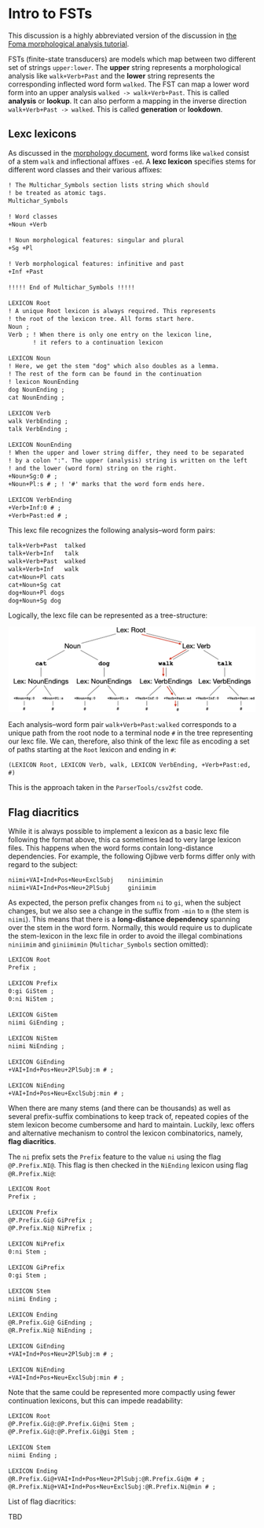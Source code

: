 # Intro to FSTs
This discussion is a highly abbreviated version of the discussion in [the Foma morphological analysis tutorial](https://fomafst.github.io/morphtut.html).

FSTs (finite-state transducers) are models which map between two different set of strings `upper:lower`. The **upper** string represents a morphological analysis like `walk+Verb+Past` and the **lower** string represents the corresponding inflected word form `walked`. The FST can map a lower word form into an upper analysis `walked -> walk+Verb+Past`. This is called **analysis** or **lookup**. It can also perform a mapping in the inverse direction `walk+Verb+Past -> walked`. This is called **generation** or **lookdown**.

## Lexc lexicons

As discussed in the [morphology document](morphology.md), word forms like `walked` consist of a stem `walk` and inflectional affixes `-ed`. A **lexc lexicon** specifies stems for different word classes and their various affixes:
```
! The Multichar_Symbols section lists string which should
! be treated as atomic tags.
Multichar_Symbols

! Word classes
+Noun +Verb

! Noun morphological features: singular and plural
+Sg +Pl

! Verb morphological features: infinitive and past
+Inf +Past

!!!!! End of Multichar_Symbols !!!!!

LEXICON Root
! A unique Root lexicon is always required. This represents
! the root of the lexicon tree. All forms start here.
Noun ;  
Verb ; ! When there is only one entry on the lexicon line,
       ! it refers to a continuation lexicon

LEXICON Noun
! Here, we get the stem "dog" which also doubles as a lemma.
! The rest of the form can be found in the continuation
! lexicon NounEnding
dog NounEnding ; 
cat NounEnding ;

LEXICON Verb
walk VerbEnding ;
talk VerbEnding ;

LEXICON NounEnding
! When the upper and lower string differ, they need to be separated
! by a colon ":". The upper (analysis) string is written on the left
! and the lower (word form) string on the right.
+Noun+Sg:0 # ; 
+Noun+Pl:s # ; ! '#' marks that the word form ends here.

LEXICON VerbEnding
+Verb+Inf:0 # ;
+Verb+Past:ed # ;
```

This lexc file recognizes the following analysis–word form pairs:

```
talk+Verb+Past	talked
talk+Verb+Inf	talk
walk+Verb+Past	walked
walk+Verb+Inf	walk
cat+Noun+Pl	cats
cat+Noun+Sg	cat
dog+Noun+Pl	dogs
dog+Noun+Sg	dog
```

Logically, the lexc file can be represented as a tree-structure:

![Lexc tree](img/tree.png)

Each analysis–word form pair `walk+Verb+Past:walked` corresponds to a unique path from the root node to a terminal node `#` in the tree representing our lexc file. We can, therefore, also think of the lexc file as encoding a set of paths starting at the `Root` lexicon and ending in `#`:

```
(LEXICON Root, LEXICON Verb, walk, LEXICON VerbEnding, +Verb+Past:ed, #)
```

This is the approach taken in the `ParserTools/csv2fst` code.

## Flag diacritics

While it is always possible to implement a lexicon as a basic lexc file following the format above, this ca sometimes lead to very large lexicon files. This happens when the word forms contain long-distance dependencies. For example, the following Ojibwe verb forms differ only with regard to the subject:

```
niimi+VAI+Ind+Pos+Neu+ExclSubj    niniimimin
niimi+VAI+Ind+Pos+Neu+2PlSubj     giniimim
```

As expected, the person prefix changes from `ni` to `gi`, when the subject changes, but we also see a change in the suffix from `-min` to `m` (the stem is `niimi`). This means that there is a **long-distance dependency** spanning over the stem in the word form. Normally, this would require us to duplicate the stem-lexicon in the lexc file in order to avoid the illegal combinations `niniimim` and `giniimimin` (`Multichar_Symbols` section omitted):

```
LEXICON Root
Prefix ;

LEXICON Prefix
0:gi GiStem ;
0:ni NiStem ;

LEXICON GiStem
niimi GiEnding ;

LEXICON NiStem
niimi NiEnding ;

LEXICON GiEnding
+VAI+Ind+Pos+Neu+2PlSubj:m # ;

LEXICON NiEnding
+VAI+Ind+Pos+Neu+ExclSubj:min # ;
```

When there are many stems (and there can be thousands) as well as several prefix-suffix combinations to keep track of, repeated copies of the stem lexicon become cumbersome and hard to maintain. Luckily, lexc offers and alternative mechanism to control the lexicon combinatorics, namely, **flag diacritics**.

The `ni` prefix sets the `Prefix` feature to the value `ni` using the flag `@P.Prefix.NI@`. This flag is then checked in the `NiEnding` lexicon using flag `@R.Prefix.Ni@`:

```
LEXICON Root
Prefix ;

LEXICON Prefix
@P.Prefix.Gi@ GiPrefix ;
@P.Prefix.Ni@ NiPrefix ;

LEXICON NiPrefix
0:ni Stem ;

LEXICON GiPrefix
0:gi Stem ;

LEXICON Stem
niimi Ending ;

LEXICON Ending
@R.Prefix.Gi@ GiEnding ;
@R.Prefix.Ni@ NiEnding ;

LEXICON GiEnding
+VAI+Ind+Pos+Neu+2PlSubj:m # ;

LEXICON NiEnding
+VAI+Ind+Pos+Neu+ExclSubj:min # ;
```

Note that the same could be represented more compactly using fewer continuation lexicons, but this can impede readability:

```
LEXICON Root
@P.Prefix.Gi@:@P.Prefix.Gi@ni Stem ;
@P.Prefix.Gi@:@P.Prefix.Gi@gi Stem ;

LEXICON Stem
niimi Ending ;

LEXICON Ending
@R.Prefix.Gi@+VAI+Ind+Pos+Neu+2PlSubj:@R.Prefix.Gi@m # ;
@R.Prefix.Ni@+VAI+Ind+Pos+Neu+ExclSubj:@R.Prefix.Ni@min # ;

```

List of flag diacritics:

TBD

